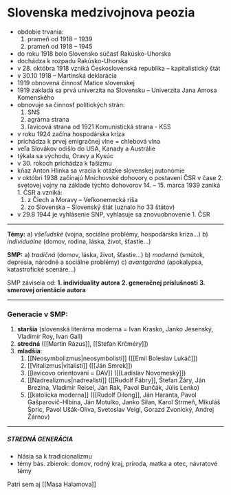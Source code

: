 # Slovenska medzivojnova peozia

- obdobie trvania:
	1. prameň od 1918 – 1939
	2. prameň od 1918 – 1945
- do roku 1918 bolo Slovensko súčasť Rakúsko-Uhorska
- dochádza k rozpadu Rakúsko-Uhorska
- v 28. októbra 1918 vzniká Československá republika – kapitalistický štát
- v 30.10 1918 – Martinská deklarácia
- 1919 obnovená činnosť Matice slovenskej
- 1919 zakladá sa prvá univerzita na Slovensku – Univerzita Jana Amosa Komenského
- obnovuje sa činnosť politických strán: 
	1. SNS
	2. agrárna strana
	3. ľavicová strana od 1921 Komunistická strana - KSS
- v roku 1924 začína hospodárska kríza
- prichádza k prvej emigračnej vlne = chlebová vlna
- veľa Slovákov odišlo do USA, Kanady a Austrálie
- týkala sa východu, Oravy a Kysúc
- v 30. rokoch prichádza k fašizmu
- kňaz Anton Hlinka sa vracia k otázke slovenskej autonómie
- v októbri 1938 začínajú Mníchovské dohovory o postavení ČSR v čase 2. svetovej vojny na základe týchto dohovorov 14. – 15. marca 1939 zaniká 1. ČSR a vzniká:
	1. z Čiech a Moravy – Veľkonemecká ríša
    2. zo Slovenska – Slovenský štát (uznalo ho 33 štátov)
- v 29.8 1944 je vyhlásenie SNP, vyhlasuje sa znovuobnovenie 1. ČSR

---

**Témy:**
	a) *všeľudské* (vojna, sociálne problémy, hospodárska kríza…)
	b) *individuálne* (domov, rodina, láska, život, šťastie…)
	
**SMP:**
	a) *tradičná* (domov, láska, život, šťastie…)
	b) *moderná* (smútok, depresia, národné a sociálne problémy)
	c) *avantgardná* (apokalypsa, katastrofické scenáre…)

SMP závisela od:
	**1. individuality autora**
	**2. generačnej príslušnosti**
	**3. smerovej orientácie autora**

---

### Generacie v SMP:
1. **staršia** (slovenská literárna moderna = Ivan Krasko, Janko Jesenský, Vladimír Roy, Ivan Gall)
2. **stredná** ([[Martin Rázus]], [[Stefan Krčméry]]) 
3. **mladšia**:
	1. [[Neosymbolizmus|neosymbolisti]] ([[Emil Boleslav Lukáč]])
	2. [[Vitalizmus|vitalisti]] ([[Ján Smrek]])
	3. [[lavicovo orientovaní = DAV]] ([[Ladislav Novomeský]])
	4. [[Nadrealizmus|nadrealisti]] ([[Rudolf Fábry]], Štefan Žáry, Ján Brezina, Vladimír Reisel, Ján Rak, Pavol Bunčák, Júlis Lenko)
	5. [[katolícka moderna]] ([[Rudolf Dilong]], Ján Haranta, Pavol Gašparovič-Hlbina, Ján   Motulko, Janko Silan, Karol Strmeň, Mikuláš Špric, Pavol Ušák-Oliva, Svetoslav Veigl, Gorazd Zvonický, Andrej Žárnov)

---

##### STREDNÁ GENERÁCIA
- hlásia sa k tradicionalizmu
- témy bás. zbierok: domov, rodný kraj, príroda, matka a otec, návratové témy

Patri sem aj [[Masa Halamova]]

